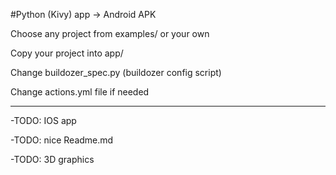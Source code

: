 #Python (Kivy) app -> Android APK

Choose any project from examples/ or your own

Copy your project into app/

Change buildozer_spec.py (buildozer config script)

Change actions.yml file if needed

---

-TODO: IOS app

-TODO: nice Readme.md

-TODO: 3D graphics
